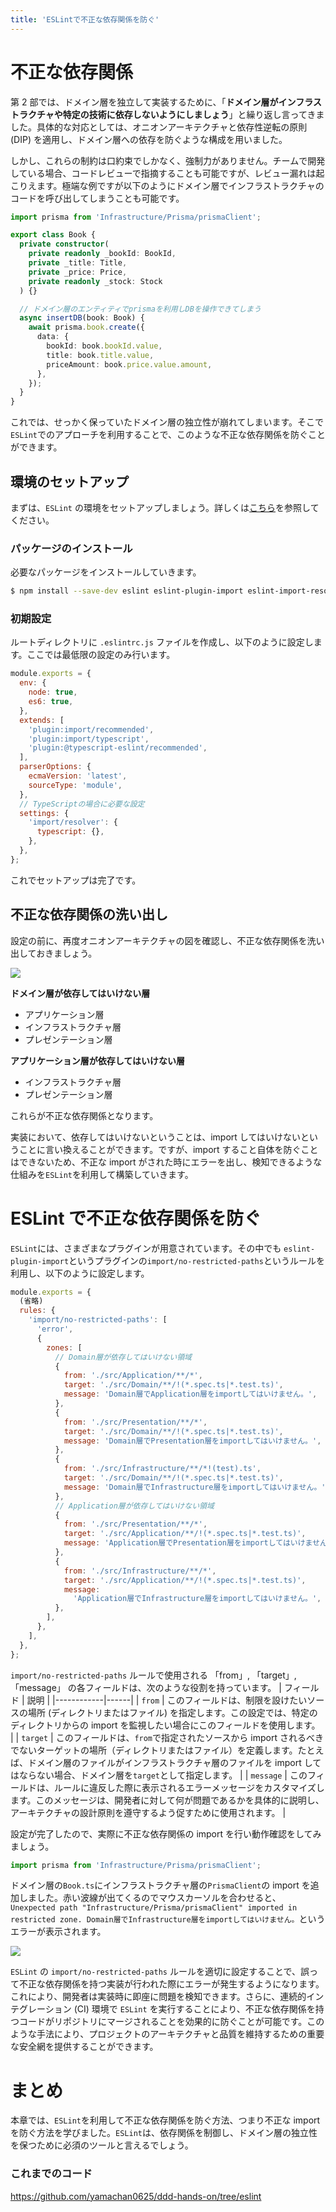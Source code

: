 ```yaml
---
title: 'ESLintで不正な依存関係を防ぐ'
---
```


# 不正な依存関係

第 2 部では、ドメイン層を独立して実装するために、「**ドメイン層がインフラストラクチャや特定の技術に依存しないようにしましょう**」と繰り返し言ってきました。具体的な対応としては、オニオンアーキテクチャと依存性逆転の原則 (DIP) を適用し、ドメイン層への依存を防ぐような構成を用いました。

しかし、これらの制約は口約束でしかなく、強制力がありません。チームで開発している場合、コードレビューで指摘することも可能ですが、レビュー漏れは起こりえます。極端な例ですが以下のようにドメイン層でインフラストラクチャのコードを呼び出してしまうことも可能です。

```js:.../src/Domain/models/Book/Book.ts
import prisma from 'Infrastructure/Prisma/prismaClient';

export class Book {
  private constructor(
    private readonly _bookId: BookId,
    private _title: Title,
    private _price: Price,
    private readonly _stock: Stock
  ) {}

  // ドメイン層のエンティティでprismaを利用しDBを操作できてしまう
  async insertDB(book: Book) {
    await prisma.book.create({
      data: {
        bookId: book.bookId.value,
        title: book.title.value,
        priceAmount: book.price.value.amount,
      },
    });
  }
}
```

これでは、せっかく保っていたドメイン層の独立性が崩れてしまいます。そこで`ESLint`でのアプローチを利用することで、このような不正な依存関係を防ぐことができます。

## 環境のセットアップ

まずは、`ESLint` の環境をセットアップしましょう。詳しくは[こちら](https://eslint.org/docs/latest/use/getting-started)を参照してください。

### パッケージのインストール

必要なパッケージをインストールしていきます。

```bash
$ npm install --save-dev eslint eslint-plugin-import eslint-import-resolver-typescript @typescript-eslint/eslint-plugin
```

### 初期設定

ルートディレクトリに `.eslintrc.js` ファイルを作成し、以下のように設定します。ここでは最低限の設定のみ行います。

```js:stockManagement/.eslintrc.js
module.exports = {
  env: {
    node: true,
    es6: true,
  },
  extends: [
    'plugin:import/recommended',
    'plugin:import/typescript',
    'plugin:@typescript-eslint/recommended',
  ],
  parserOptions: {
    ecmaVersion: 'latest',
    sourceType: 'module',
  },
  // TypeScriptの場合に必要な設定
  settings: {
    'import/resolver': {
      typescript: {},
    },
  },
};
```

これでセットアップは完了です。

## 不正な依存関係の洗い出し

設定の前に、再度オニオンアーキテクチャの図を確認し、不正な依存関係を洗い出しておきましょう。

![](https://storage.googleapis.com/zenn-user-upload/0852995fe722-20240108.png)

**ドメイン層が依存してはいけない層**

- アプリケーション層
- インフラストラクチャ層
- プレゼンテーション層

**アプリケーション層が依存してはいけない層**

- インフラストラクチャ層
- プレゼンテーション層

これらが不正な依存関係となります。

実装において、依存してはいけないということは、import してはいけないということに言い換えることができます。ですが、import すること自体を防ぐことはできないため、不正な import がされた時にエラーを出し、検知できるような仕組みを`ESLint`を利用して構築していきます。

# ESLint で不正な依存関係を防ぐ

`ESLint`には、さまざまなプラグインが用意されています。その中でも
`eslint-plugin-import`というプラグインの`import/no-restricted-paths`というルールを利用し、以下のように設定します。

```js:stockManagement/.eslintrc.js
module.exports = {
  (省略)
  rules: {
    'import/no-restricted-paths': [
      'error',
      {
        zones: [
          // Domain層が依存してはいけない領域
          {
            from: './src/Application/**/*',
            target: './src/Domain/**/!(*.spec.ts|*.test.ts)',
            message: 'Domain層でApplication層をimportしてはいけません。',
          },
          {
            from: './src/Presentation/**/*',
            target: './src/Domain/**/!(*.spec.ts|*.test.ts)',
            message: 'Domain層でPresentation層をimportしてはいけません。',
          },
          {
            from: './src/Infrastructure/**/*!(test).ts',
            target: './src/Domain/**/!(*.spec.ts|*.test.ts)',
            message: 'Domain層でInfrastructure層をimportしてはいけません。',
          },
          // Application層が依存してはいけない領域
          {
            from: './src/Presentation/**/*',
            target: './src/Application/**/!(*.spec.ts|*.test.ts)',
            message: 'Application層でPresentation層をimportしてはいけません。',
          },
          {
            from: './src/Infrastructure/**/*',
            target: './src/Application/**/!(*.spec.ts|*.test.ts)',
            message:
              'Application層でInfrastructure層をimportしてはいけません。',
          },
        ],
      },
    ],
  },
};
```

`import/no-restricted-paths` ルールで使用される 「from」, 「target」, 「message」 の各フィールドは、次のような役割を持っています。
| フィールド | 説明 |
|------------|------|
| `from` | このフィールドは、制限を設けたいソースの場所 (ディレクトリまたはファイル) を指定します。この設定では、特定のディレクトリからの import を監視したい場合にこのフィールドを使用します。 |
| `target` | このフィールドは、`from`で指定されたソースから import されるべきでないターゲットの場所（ディレクトリまたはファイル）を定義します。たとえば、ドメイン層のファイルがインフラストラクチャ層のファイルを import してはならない場合、ドメイン層を`target`として指定します。 |
| `message` | このフィールドは、ルールに違反した際に表示されるエラーメッセージをカスタマイズします。このメッセージは、開発者に対して何が問題であるかを具体的に説明し、アーキテクチャの設計原則を遵守するよう促すために使用されます。 |

設定が完了したので、実際に不正な依存関係の import を行い動作確認をしてみましょう。

```js:src/Domain/models/Book/Book.ts
import prisma from 'Infrastructure/Prisma/prismaClient';
```

ドメイン層の`Book.ts`にインフラストラクチャ層の`PrismaClient`の import を追加しました。赤い波線が出てくるのでマウスカーソルを合わせると、`Unexpected path "Infrastructure/Prisma/prismaClient" imported in restricted zone. Domain層でInfrastructure層をimportしてはいけません。`というエラーが表示されます。

![](https://storage.googleapis.com/zenn-user-upload/256e76220aa0-20231210.png)

`ESLint` の `import/no-restricted-paths` ルールを適切に設定することで、誤って不正な依存関係を持つ実装が行われた際にエラーが発生するようになります。これにより、開発者は実装時に即座に問題を検知できます。さらに、連続的インテグレーション (CI) 環境で `ESLint` を実行することにより、不正な依存関係を持つコードがリポジトリにマージされることを効果的に防ぐことが可能です。このような手法により、プロジェクトのアーキテクチャと品質を維持するための重要な安全網を提供することができます。

# まとめ

本章では、`ESLint`を利用して不正な依存関係を防ぐ方法、つまり不正な import を防ぐ方法を学びました。`ESLint`は、依存関係を制御し、ドメイン層の独立性を保つために必須のツールと言えるでしょう。

### これまでのコード

https://github.com/yamachan0625/ddd-hands-on/tree/eslint
